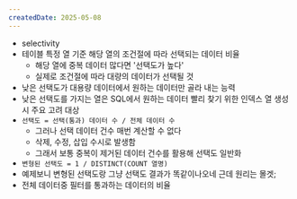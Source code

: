 ```yaml
---
createdDate: 2025-05-08
---
```

- selectivity
- 테이블 특정 열 기준 해당 열의 조건절에 따라 선택되는 데이터 비율
	- 해당 열에 중복 데이터 많다면 '선택도가 높다'
	- 실제로 조건절에 따라 대량의 데이터가 선택될 것
- 낮은 선택도가 대용량 데이터에서 원하는 데이터만 골라 내는 능력
- 낮은 선택도를 가지는 열은 SQL에서 원하는 데이터 빨리 찾기 위한 인덱스 열 생성 시 주요 고려 대상
- `선택도 = 선택(통과) 데이터 수 / 전체 데이터 수`
	- 그러나 선택 데이터 건수 매번 계산할 수 없다
	- 삭제, 수정, 삽입 수시로 발생함
	- 그래서 보통 중복이 제거된 데이터 건수를 활용해 선택도 일반화
- `변형된 선택도 = 1 / DISTINCT(COUNT 열명)`
- 예제보니 변형된 선택도랑 그냥 선택도 결과가 똑같이나오네 근데 원리는 몰겟;
- 전체 데이터중 필터를 통과하는 데이터의 비율